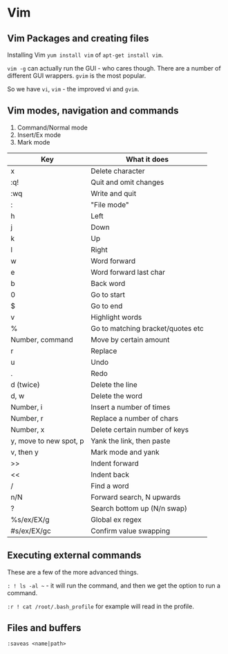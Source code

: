 # Vim

## Vim Packages and creating files

Installing Vim `yum install vim` of `apt-get install vim`.

`vim -g` can actually run the GUI - who cares though. There are a number of different GUI wrappers. `gvim` is the most popular.

So we have `vi`, `vim` - the improved vi and `gvim`.

## Vim modes, navigation and commands

1. Command/Normal mode
2. Insert/Ex mode
3. Mark mode

| Key 				| What it does 						|
| ---				| ---								|
| x				| Delete character 					|
| :q! 				| Quit and omit changes 			|
| :wq				| Write and quit	 				|
| : 				| "File mode" 						|
| h 				| Left								|
| j 				| Down 								|
| k 				| Up 								|
| l				| Right 							|
| w 				| Word forward 						|
| e 				| Word forward last char 			|
| b 				| Back word 						|
| 0 				| Go to start 						|
| $ 				| Go to end 						|
| v				| Highlight words					|
| % 				| Go to matching bracket/quotes etc |
| Number, command 		| Move by certain amount 			|
| r 				| Replace 							|
| u 				| Undo 								|
| . 				| Redo 								|
| d (twice) 			| Delete the line 					|
| d, w 				| Delete the word 					|
| Number, i 			| Insert a number of times 			|
| Number, r 			| Replace a number of chars 		|
| Number, x 			| Delete certain number of keys 	|
| y, move to new spot, p 	| Yank the link, then paste 	|
| v, then y 			| Mark mode and yank 				|
| >>				| Indent forward 					|
| << 				| Indent back 						|
| /<word>			| Find a word 						|
| n/N 				| Forward search, N upwards 		|
| ?<word>			| Search bottom up (N/n swap)		|
| %s/ex/EX/g 			| Global ex regex 					|
| #s/ex/EX/gc 			| Confirm value swapping 			|

## Executing external commands

These are a few of the more advanced things.

`: ! ls -al ~` - it will run the command, and then we get the option to run a command.

`:r ! cat /root/.bash_profile` for example will read in the profile.

## Files and buffers

`:saveas <name|path>`
